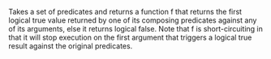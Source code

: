 Takes a set of predicates and returns a function f that returns the first logical true value
  returned by one of its composing predicates against any of its arguments, else it returns
  logical false. Note that f is short-circuiting in that it will stop execution on the first
  argument that triggers a logical true result against the original predicates.